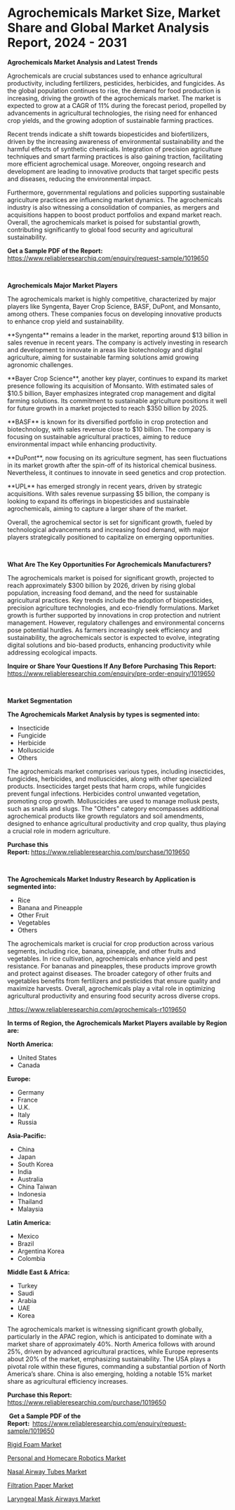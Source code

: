<p><h1>Agrochemicals Market Size, Market Share and Global Market Analysis Report, 2024 - 2031</h1></p><p><strong>Agrochemicals Market Analysis and Latest Trends</strong></p>
<p><p>Agrochemicals are crucial substances used to enhance agricultural productivity, including fertilizers, pesticides, herbicides, and fungicides. As the global population continues to rise, the demand for food production is increasing, driving the growth of the agrochemicals market. The market is expected to grow at a CAGR of 11% during the forecast period, propelled by advancements in agricultural technologies, the rising need for enhanced crop yields, and the growing adoption of sustainable farming practices.</p><p>Recent trends indicate a shift towards biopesticides and biofertilizers, driven by the increasing awareness of environmental sustainability and the harmful effects of synthetic chemicals. Integration of precision agriculture techniques and smart farming practices is also gaining traction, facilitating more efficient agrochemical usage. Moreover, ongoing research and development are leading to innovative products that target specific pests and diseases, reducing the environmental impact.</p><p>Furthermore, governmental regulations and policies supporting sustainable agriculture practices are influencing market dynamics. The agrochemicals industry is also witnessing a consolidation of companies, as mergers and acquisitions happen to boost product portfolios and expand market reach. Overall, the agrochemicals market is poised for substantial growth, contributing significantly to global food security and agricultural sustainability.</p></p>
<p><strong>Get a Sample PDF of the Report:&nbsp;</strong> <a href="https://www.reliableresearchiq.com/enquiry/request-sample/1019650?utm_campaign=100&utm_medium=2&utm_source=Github&utm_content=ia&utm_term=09112024&utm_id=agrochemicals">https://www.reliableresearchiq.com/enquiry/request-sample/1019650</a></p>
<p>&nbsp;</p>
<p><strong>Agrochemicals Major Market Players</strong></p>
<p><p>The agrochemicals market is highly competitive, characterized by major players like Syngenta, Bayer Crop Science, BASF, DuPont, and Monsanto, among others. These companies focus on developing innovative products to enhance crop yield and sustainability.</p><p>**Syngenta** remains a leader in the market, reporting around $13 billion in sales revenue in recent years. The company is actively investing in research and development to innovate in areas like biotechnology and digital agriculture, aiming for sustainable farming solutions amid growing agronomic challenges.</p><p>**Bayer Crop Science**, another key player, continues to expand its market presence following its acquisition of Monsanto. With estimated sales of $10.5 billion, Bayer emphasizes integrated crop management and digital farming solutions. Its commitment to sustainable agriculture positions it well for future growth in a market projected to reach $350 billion by 2025.</p><p>**BASF** is known for its diversified portfolio in crop protection and biotechnology, with sales revenue close to $10 billion. The company is focusing on sustainable agricultural practices, aiming to reduce environmental impact while enhancing productivity.</p><p>**DuPont**, now focusing on its agriculture segment, has seen fluctuations in its market growth after the spin-off of its historical chemical business. Nevertheless, it continues to innovate in seed genetics and crop protection.</p><p>**UPL** has emerged strongly in recent years, driven by strategic acquisitions. With sales revenue surpassing $5 billion, the company is looking to expand its offerings in biopesticides and sustainable agrochemicals, aiming to capture a larger share of the market.</p><p>Overall, the agrochemical sector is set for significant growth, fueled by technological advancements and increasing food demand, with major players strategically positioned to capitalize on emerging opportunities.</p></p>
<p>&nbsp;</p>
<p><strong>What Are The Key Opportunities For Agrochemicals Manufacturers?</strong></p>
<p><p>The agrochemicals market is poised for significant growth, projected to reach approximately $300 billion by 2026, driven by rising global population, increasing food demand, and the need for sustainable agricultural practices. Key trends include the adoption of biopesticides, precision agriculture technologies, and eco-friendly formulations. Market growth is further supported by innovations in crop protection and nutrient management. However, regulatory challenges and environmental concerns pose potential hurdles. As farmers increasingly seek efficiency and sustainability, the agrochemicals sector is expected to evolve, integrating digital solutions and bio-based products, enhancing productivity while addressing ecological impacts.</p></p>
<p><strong>Inquire or Share Your Questions If Any Before Purchasing This Report:</strong> <a href="https://www.reliableresearchiq.com/enquiry/pre-order-enquiry/1019650?utm_campaign=100&utm_medium=2&utm_source=Github&utm_content=ia&utm_term=09112024&utm_id=agrochemicals">https://www.reliableresearchiq.com/enquiry/pre-order-enquiry/1019650</a></p>
<p>&nbsp;</p>
<p><strong>Market Segmentation</strong></p>
<p><strong>The Agrochemicals Market Analysis by types is segmented into:</strong></p>
<p><ul><li>Insecticide</li><li>Fungicide</li><li>Herbicide</li><li>Molluscicide</li><li>Others</li></ul></p>
<p><p>The agrochemicals market comprises various types, including insecticides, fungicides, herbicides, and molluscicides, along with other specialized products. Insecticides target pests that harm crops, while fungicides prevent fungal infections. Herbicides control unwanted vegetation, promoting crop growth. Molluscicides are used to manage mollusk pests, such as snails and slugs. The "Others" category encompasses additional agrochemical products like growth regulators and soil amendments, designed to enhance agricultural productivity and crop quality, thus playing a crucial role in modern agriculture.</p></p>
<p><strong>Purchase this Report:&nbsp;</strong><a href="https://www.reliableresearchiq.com/purchase/1019650?utm_campaign=100&utm_medium=2&utm_source=Github&utm_content=ia&utm_term=09112024&utm_id=agrochemicals">https://www.reliableresearchiq.com/purchase/1019650</a></p>
<p>&nbsp;</p>
<p><strong>The Agrochemicals Market Industry Research by Application is segmented into:</strong></p>
<p><ul><li>Rice</li><li>Banana and Pineapple</li><li>Other Fruit</li><li>Vegetables</li><li>Others</li></ul></p>
<p><p>The agrochemicals market is crucial for crop production across various segments, including rice, banana, pineapple, and other fruits and vegetables. In rice cultivation, agrochemicals enhance yield and pest resistance. For bananas and pineapples, these products improve growth and protect against diseases. The broader category of other fruits and vegetables benefits from fertilizers and pesticides that ensure quality and maximize harvests. Overall, agrochemicals play a vital role in optimizing agricultural productivity and ensuring food security across diverse crops.</p></p>
<p><a href="https://www.reliableresearchiq.com/agrochemicals-r1019650?utm_campaign=100&utm_medium=2&utm_source=Github&utm_content=ia&utm_term=09112024&utm_id=agrochemicals">&nbsp;https://www.reliableresearchiq.com/agrochemicals-r1019650</a></p>
<p><strong>In terms of Region, the Agrochemicals Market Players available by Region are:</strong></p>
<p>
    <p> <strong> North America: </strong>
        <ul>
            <li>United States</li>
            <li>Canada</li>
        </ul>
        </p> 
    <p> <strong> Europe: </strong>
        <ul>
            <li>Germany</li>
            <li>France</li>
            <li>U.K.</li>
            <li>Italy</li>
            <li>Russia</li>
        </ul>
        </p> 
    <p> <strong> Asia-Pacific: </strong>
        <ul>
            <li>China</li>
            <li>Japan</li>
            <li>South Korea</li>
            <li>India</li>
            <li>Australia</li>
            <li>China Taiwan</li>
            <li>Indonesia</li>
            <li>Thailand</li>
            <li>Malaysia</li>
        </ul>
        </p> 
    <p> <strong> Latin America: </strong>
        <ul>
            <li>Mexico</li>
            <li>Brazil</li>
            <li>Argentina Korea</li>
            <li>Colombia</li>
        </ul>
        </p> 
    <p> <strong> Middle East & Africa: </strong>
        <ul>
            <li>Turkey</li>
            <li>Saudi</li>
            <li>Arabia</li>
            <li>UAE</li>
            <li>Korea</li>
        </ul>
    </p>
    </p>
<p><p>The agrochemicals market is witnessing significant growth globally, particularly in the APAC region, which is anticipated to dominate with a market share of approximately 40%. North America follows with around 25%, driven by advanced agricultural practices, while Europe represents about 20% of the market, emphasizing sustainability. The USA plays a pivotal role within these figures, commanding a substantial portion of North America’s share. China is also emerging, holding a notable 15% market share as agricultural efficiency increases.</p></p>
<p><strong>Purchase this Report: </strong><a href="https://www.reliableresearchiq.com/purchase/1019650?utm_campaign=100&utm_medium=2&utm_source=Github&utm_content=ia&utm_term=09112024&utm_id=agrochemicals">https://www.reliableresearchiq.com/purchase/1019650</a></p>
<p>&nbsp;<strong>Get a Sample PDF of the Report:&nbsp;&nbsp;</strong><a href="https://www.reliableresearchiq.com/enquiry/request-sample/1019650?utm_campaign=100&utm_medium=2&utm_source=Github&utm_content=ia&utm_term=09112024&utm_id=agrochemicals">https://www.reliableresearchiq.com/enquiry/request-sample/1019650</a></p>
<p><strong></strong></p>
<p><p><a href="https://github.com/nifongekclosebn1/Market-Research-Report-List-1/blob/main/rigid-foam-market.md?utm_campaign=100&utm_medium=2&utm_source=Github&utm_content=ia&utm_term=09112024&utm_id=agrochemicals">Rigid Foam Market</a></p><p><a href="https://issuu.com/reportprime-2/docs/personal-and-homecare-robotics-mark_389e46304968ac?utm_campaign=100&utm_medium=2&utm_source=Github&utm_content=ia&utm_term=09112024&utm_id=agrochemicals">Personal and Homecare Robotics Market</a></p><p><a href="https://issuu.com/reportprime-2/docs/nasal-airway-tubes-market-size-2030_01e603fd642f94?utm_campaign=100&utm_medium=2&utm_source=Github&utm_content=ia&utm_term=09112024&utm_id=agrochemicals">Nasal Airway Tubes Market</a></p><p><a href="https://github.com/jerridoxdemase/Market-Research-Report-List-1/blob/main/filtration-paper-market.md?utm_campaign=100&utm_medium=2&utm_source=Github&utm_content=ia&utm_term=09112024&utm_id=agrochemicals">Filtration Paper Market</a></p><p><a href="https://issuu.com/reportprime-2/docs/laryngeal-mask-airways-market-size-_54f89658cec6c3?utm_campaign=100&utm_medium=2&utm_source=Github&utm_content=ia&utm_term=09112024&utm_id=agrochemicals">Laryngeal Mask Airways Market</a></p></p>